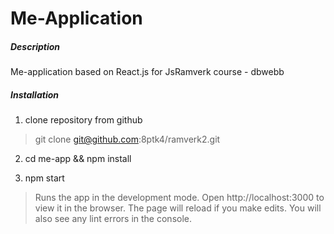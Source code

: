 # Me-Application

#####  Description
Me-application based on React.js for JsRamverk course - dbwebb

#####   Installation
1. clone repository from github 
>  git clone git@github.com:8ptk4/ramverk2.git  
2. cd me-app && npm install

3. npm start
>Runs the app in the development mode.
>Open http://localhost:3000 to view it in the browser.
>The page will reload if you make edits.
>You will also see any lint errors in the console.